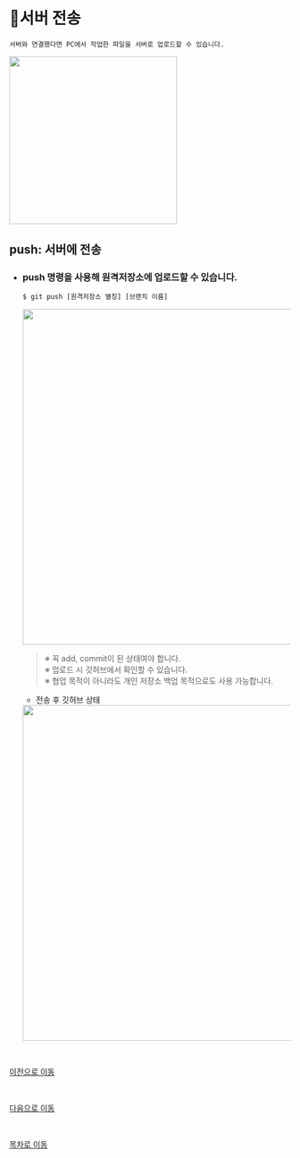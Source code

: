# :postbox:**서버 전송**
    서버와 연결했다면 PC에서 작업한 파일을 서버로 업로드할 수 있습니다.
<kbd>
<img width="300" src="https://user-images.githubusercontent.com/45596014/193266554-fd701048-c308-458d-987d-e24bfc889630.jpg">
</kbd>

## **push: 서버에 전송**
- ### push 명령을 사용해 원격저장소에 업로드할 수 있습니다.<br>

    ```bash
    $ git push [원격저장소 별칭] [브랜치 이름]
    ```
    <kbd>
    <img width="600" src="https://user-images.githubusercontent.com/45596014/193267175-8bb4559f-c6a6-4251-af84-30dfc5eae302.jpg">
    </kbd>

    >※ 꼭 add, commit이 된 상태여야 합니다.<br>
    >※ 업로드 시 깃허브에서 확인할 수 있습니다.<br>
    >※ 협업 목적이 아니라도 개인 저장소 백업 목적으로도 사용 가능합니다.

    - 전송 후 깃허브 상태
    <kbd>
    <img width="600" src="https://user-images.githubusercontent.com/45596014/193267641-1ba54059-7cef-4f9a-8c3c-29114ec6ca40.jpg">
    </kbd>

<br>

[이전으로 이동](/index/03_link-remote.md)

<br>

[다음으로 이동](/index/05_auto-pull.md)

<br>

[목차로 이동](/README.md)
